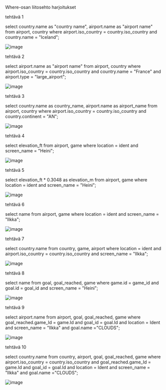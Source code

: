Where-osan liitosehto harjoitukset

tehtävä 1

select country.name as "country name", airport.name as "airport name"
from airport, country
where airport.iso_country = country.iso_country and country.name = "Iceland";

![image](https://github.com/user-attachments/assets/20c2c7e1-ea79-4897-961a-e0f3322c209a)

tehtävä 2

select airport.name as "airport name"
from airport, country
where airport.iso_country = country.iso_country and country.name = "France" and airport.type = "large_airport";

![image](https://github.com/user-attachments/assets/aa4db374-f9f8-44d3-a886-0fb0475783e0)

tehtävä 3

select country.name as country_name, airport.name as airport_name
from airport, country
where airport.iso_country = country.iso_country and country.continent = "AN";

![image](https://github.com/user-attachments/assets/b86347d3-b47b-45d7-9357-add7ff484b86)

tehtävä 4

select elevation_ft
from airport, game
where location = ident and screen_name = "Heini";

![image](https://github.com/user-attachments/assets/2ae88eb2-b646-4519-b21c-98aba3970737)

tehtävä 5

select elevation_ft * 0.3048 as elevation_m
from airport, game
where location = ident and screen_name = "Heini";

![image](https://github.com/user-attachments/assets/8d579fcc-123f-4be0-b2c9-204376f0d753)

tehtävä 6

select name
from airport, game
where location = ident and screen_name = "Ilkka";

![image](https://github.com/user-attachments/assets/8ea24bfb-dfd0-43ea-ad9e-b788987d615d)

tehtävä 7

select country.name
from country, game, airport
where location = ident and 
airport.iso_country = country.iso_country and screen_name = "Ilkka";

![image](https://github.com/user-attachments/assets/40d54e1e-6d0e-4e85-a632-191f64721e08)


tehtävä 8

select name
from goal, goal_reached, game
where game.id = game_id and goal.id = goal_id and screen_name = "Heini";

![image](https://github.com/user-attachments/assets/f0542aa7-cf96-4265-8fb4-a02ba789a59a)

tehtävä 9

select airport.name
from airport, goal, goal_reached, game
where goal_reached.game_Id = game.Id and 
goal_id = goal.Id and location = Ident and screen_name = "Ilkka" and goal.name ="CLOUDS";

![image](https://github.com/user-attachments/assets/f98ae5cf-5061-4ac7-9efe-7ba3e5e6b325)

tehtävä 10

select country.name
from country, airport, goal, goal_reached, game
where airport.iso_country = country.iso_country and goal_reached.game_Id = game.Id and 
goal_id = goal.Id and location = Ident and screen_name = "Ilkka" and goal.name ="CLOUDS";

![image](https://github.com/user-attachments/assets/8e8c6033-adf6-49a1-961c-95d6e766a385)


